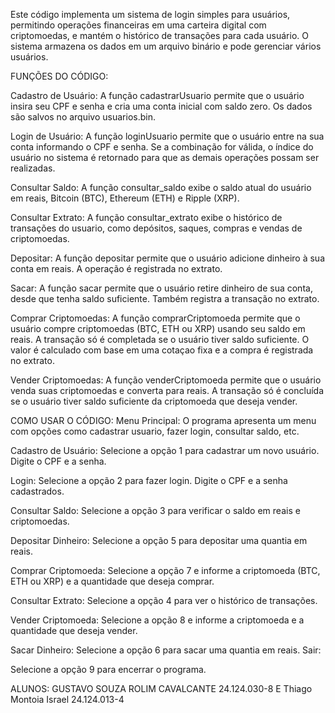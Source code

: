 Este código implementa um sistema de login simples para usuários,
permitindo operações financeiras em uma carteira digital com criptomoedas, 
e mantém o histórico de transações para cada usuário.
O sistema armazena os dados em um arquivo binário e pode gerenciar vários usuários.

FUNÇÕES DO CÓDIGO:

Cadastro de Usuário:
A função cadastrarUsuario permite que o usuário insira seu CPF e senha e cria uma conta inicial com saldo zero. Os dados são salvos no arquivo usuarios.bin.

Login de Usuário:
A função loginUsuario permite que o usuário entre na sua conta informando o CPF e senha. Se a combinação for válida, o índice do usuário no sistema é retornado para que as demais operações possam ser realizadas.

Consultar Saldo:
A função consultar_saldo exibe o saldo atual do usuário em reais, Bitcoin (BTC), Ethereum (ETH) e Ripple (XRP).

Consultar Extrato:
A função consultar_extrato exibe o histórico de transações do usuario, como depósitos, saques, compras e vendas de criptomoedas.

Depositar:
A função depositar permite que o usuário adicione dinheiro à sua conta em reais. A operação é registrada no extrato.

Sacar:
A função sacar permite que o usuário retire dinheiro de sua conta, desde que tenha saldo suficiente. Também registra a transação no extrato.

Comprar Criptomoedas:
A função comprarCriptomoeda permite que o usuário compre criptomoedas (BTC, ETH ou XRP) usando seu saldo em reais. A transação só é completada se o usuário tiver saldo suficiente. O valor é calculado com base em uma cotaçao fixa e a compra é registrada no extrato.

Vender Criptomoedas:
A função venderCriptomoeda permite que o usuário venda suas criptomoedas e converta para reais. A transação só é concluída se o usuário tiver saldo suficiente da criptomoeda que deseja vender.

COMO USAR O CÓDIGO:
Menu Principal:
O programa apresenta um menu com opções como cadastrar usuario, fazer login, consultar saldo, etc.

Cadastro de Usuário:
Selecione a opção 1 para cadastrar um novo usuário.
Digite o CPF e a senha.

Login:
Selecione a opção 2 para fazer login.
Digite o CPF e a senha cadastrados.

Consultar Saldo:
Selecione a opção 3 para verificar o saldo em reais e criptomoedas.

Depositar Dinheiro:
Selecione a opção 5 para depositar uma quantia em reais.

Comprar Criptomoeda:
Selecione a opção 7 e informe a criptomoeda (BTC, ETH ou XRP) e a quantidade que deseja comprar.

Consultar Extrato:
Selecione a opção 4 para ver o histórico de transações.

Vender Criptomoeda:
Selecione a opção 8 e informe a criptomoeda e a quantidade que deseja vender.

Sacar Dinheiro:
Selecione a opção 6 para sacar uma quantia em reais.
Sair:

Selecione a opção 9 para encerrar o programa.

ALUNOS:
GUSTAVO SOUZA ROLIM CAVALCANTE 24.124.030-8 E Thiago Montoia Israel 24.124.013-4
